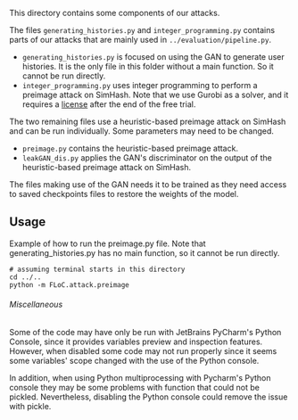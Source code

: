 This directory contains some components of our attacks.

The files `generating_histories.py` and `integer_programming.py` contains parts of our attacks that are mainly used in `../evaluation/pipeline.py`.
* `generating_histories.py` is focused on using the GAN to generate user histories. It is the only file in this folder without a main function. So it cannot be run directly. 
* `integer_programming.py` uses integer programming to perform a preimage attack on SimHash. Note that we use Gurobi as a solver, and it requires a [license](https://www.gurobi.com/academia/academic-program-and-licenses/) after the end of the free trial.

The two remaining files use a heuristic-based preimage attack on SimHash and can be run individually. Some parameters may need to be changed.
* `preimage.py` contains the heuristic-based preimage attack.
* `leakGAN_dis.py` applies the GAN's discriminator on the output of the heuristic-based preimage attack on SimHash.

The files making use of the GAN needs it to be trained as they need access to saved checkpoints files to restore the weights of the model.


## Usage

Example of how to run the preimage.py file.
Note that generating_histories.py has no main function, so it cannot be run directly.

```shell
# assuming terminal starts in this directory
cd ../..
python -m FLoC.attack.preimage
```


###### Miscellaneous
Some of the code may have only be run with JetBrains PyCharm's Python Console, since it provides variables preview and inspection features.
However, when disabled some code may not run properly since it seems some variables' scope changed with the use of the Python console.

In addition, when using Python multiprocessing with Pycharm's Python console they may be some problems with function that 
could not be pickled. Nevertheless, disabling the Python console could remove the issue with pickle.